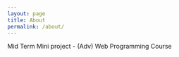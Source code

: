 ```yaml
---
layout: page
title: About
permalink: /about/
---
```


Mid Term Mini project  - (Adv) Web Programming Course